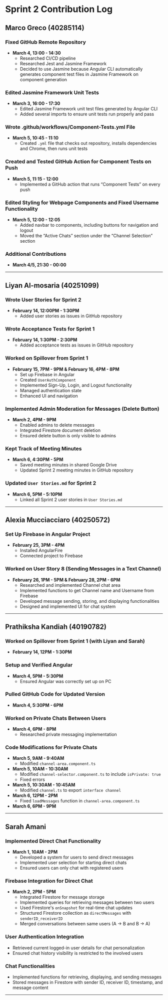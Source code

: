 # Sprint 2 Contribution Log

## Marco Greco (40285114)

### Fixed GitHub Remote Repository
- **March 4, 13:00 - 14:30**  
  - Researched CI/CD pipeline  
  - Researched Jest and Jasmine Framework  
  - Decided to use Jasmine because Angular CLI automatically generates component test files in Jasmine Framework on component generation  

### Edited Jasmine Framework Unit Tests
- **March 3, 16:00 - 17:30**  
  - Edited Jasmine Framework unit test files generated by Angular CLI  
  - Added several imports to ensure unit tests run properly and pass  

### Wrote .github/workflows/Component-Tests.yml File
- **March 5, 10:45 - 11:10**  
  - Created `.yml` file that checks out repository, installs dependencies and Chrome, then runs unit tests  

### Created and Tested GitHub Action for Component Tests on Push
- **March 5, 11:15 - 12:00**  
  - Implemented a GitHub action that runs “Component Tests” on every push  

### Edited Styling for Webpage Components and Fixed Username Functionality
- **March 5, 12:00 - 12:05**  
  - Added navbar to components, including buttons for navigation and logout  
  - Moved the “Active Chats” section under the “Channel Selection” section  

### Additional Contributions
- **March 4/5, 21:30 - 00:00**  

---

## Liyan Al-mosaria (40251099)

### Wrote User Stories for Sprint 2
- **February 14, 12:00PM - 1:30PM**  
  - Added user stories as issues in GitHub repository  

### Wrote Acceptance Tests for Sprint 1
- **February 14, 1:30PM - 2:30PM**  
  - Added acceptance tests as issues in GitHub repository  

### Worked on Spillover from Sprint 1
- **February 15, 7PM - 9PM & February 16, 4PM - 8PM**  
  - Set up Firebase in Angular  
  - Created `UserAuthComponent`  
  - Implemented Sign-Up, Login, and Logout functionality  
  - Managed authentication state  
  - Enhanced UI and navigation  

### Implemented Admin Moderation for Messages (Delete Button)
- **March 2, 4PM - 9PM**  
  - Enabled admins to delete messages  
  - Integrated Firestore document deletion  
  - Ensured delete button is only visible to admins  

### Kept Track of Meeting Minutes
- **March 6, 4:30PM - 5PM**  
  - Saved meeting minutes in shared Google Drive  
  - Updated Sprint 2 meeting minutes in GitHub repository  

### Updated `User Stories.md` for Sprint 2
- **March 6, 5PM - 5:10PM**  
  - Linked all Sprint 2 user stories in `User Stories.md`  

---

## Alexia Mucciacciaro (40250572)

### Set Up Firebase in Angular Project
- **February 25, 3PM - 4PM**  
  - Installed AngularFire  
  - Connected project to Firebase  

### Worked on User Story 8 (Sending Messages in a Text Channel)
- **February 26, 1PM - 5PM & February 28, 2PM - 6PM**  
  - Researched and implemented Channel chat area  
  - Implemented functions to get Channel name and Username from Firebase  
  - Developed message sending, storing, and displaying functionalities  
  - Designed and implemented UI for chat system  

---

## Prathiksha Kandiah (40190782)

### Worked on Spillover from Sprint 1 (with Liyan and Sarah)
- **February 14, 12PM - 1:30PM**  

### Setup and Verified Angular
- **March 4, 5PM - 5:30PM**  
  - Ensured Angular was correctly set up on PC  

### Pulled GitHub Code for Updated Version
- **March 4, 5:30PM - 6PM**  

### Worked on Private Chats Between Users
- **March 4, 6PM - 8PM**  
  - Researched private messaging implementation  

### Code Modifications for Private Chats
- **March 5, 9AM - 9:40AM**  
  - Modified `channel-area.component.ts`  
- **March 5, 10AM - 10:30AM**  
  - Modified `channel-selector.component.ts` to include `isPrivate: true`  
  - Fixed errors  
- **March 5, 10:30AM - 10:45AM**  
  - Modified `channel.ts` to export `interface channel`  
- **March 6, 12PM - 2PM**  
  - Fixed `loadMessages` function in `channel-area.component.ts`  
- **March 6, 6PM - 9PM**  

---

## Sarah Amani

### Implemented Direct Chat Functionality
- **March 1, 10AM - 2PM**  
  - Developed a system for users to send direct messages  
  - Implemented user selection for starting direct chats  
  - Ensured users can only chat with registered users  

### Firebase Integration for Direct Chat
- **March 2, 2PM - 5PM**  
  - Integrated Firestore for message storage  
  - Implemented queries for retrieving messages between two users  
  - Used Firestore's `onSnapshot` for real-time chat updates  
  - Structured Firestore collection as `directMessages` with `senderID_receiverID`  
  - Merged conversations between same users (A → B and B → A)  

### User Authentication Integration
- Retrieved current logged-in user details for chat personalization  
- Ensured chat history visibility is restricted to the involved users  

### Chat Functionalities
- Implemented functions for retrieving, displaying, and sending messages  
- Stored messages in Firestore with sender ID, receiver ID, timestamp, and message content  

---


